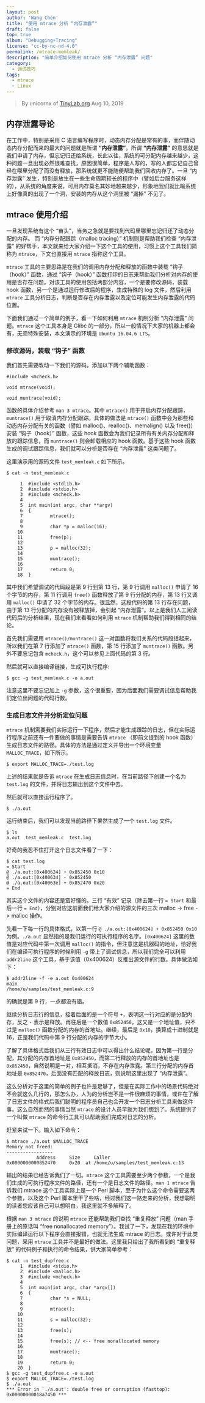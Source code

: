 ```yaml
---
layout: post
author: 'Wang Chen'
title: "使用 mtrace 分析 “内存泄露”"
draft: false
top: true
album: "Debugging+Tracing"
license: "cc-by-nc-nd-4.0"
permalink: /mtrace-memleak/
description: "简单介绍如何使用 mtrace 分析 “内存泄露” 问题"
category:
  - 调试技巧
tags:
  - mtrace
  - Linux
---
```


> By unicornx of [TinyLab.org][1]
> Aug 10, 2019

## 内存泄露导论

在工作中，特别是采用 C 语言编写程序时，动态内存分配是常有的事，而伴随动态内存分配而来的最大的问题就是所谓 **“内存泄露”**。所谓 **“内存泄露”** 的意思就是我们申请了内存，但忘记归还给系统，长此以往，系统的可分配内存越来越少，这种问题一旦出现必然很难查找，原因很简单，程序是人写的，写的人都忘记自己曾经在哪里分配了而没有释放，那系统就更不能随便帮助我们回收内存了。一旦 “内存泄露” 发生，特别是放生在一些生命周期较长的程序中（譬如后台服务这样的），从系统的角度来说，可用内存莫名其妙地越来越少，形象地我们就比喻系统上好像真的出现了一个洞，安装的内存从这个洞里被 “漏掉” 不见了。

## mtrace 使用介绍

一旦发现系统有这个 “苗头”，当务之急就是要找到代码里哪里忘记归还了动态分配的内存。 而 “内存分配跟踪（malloc tracing）” 机制则是帮助我们检查 “内存泄露” 的好帮手，本文就来给大家介绍一下这个工具的使用，习惯上这个工具我们简称为 `mtrace`，下文也直接用 `mtrace` 指称这个工具。

`mtrace` 工具的主要思路是在我们的调用内存分配和释放的函数中装载 “钩子（hook）” 函数，通过 “钩子（hook）” 函数打印的日志来帮助我们分析对内存的使用是否存在问题。对该工具的使用包括两部分内容，一个是要修改源码，装载 hook 函数，另一个是通过运行修改后的程序，生成特殊的 log 文件，然后利用 `mtrace` 工具分析日志，判断是否存在内存泄露以及定位可能发生内存泄露的代码位置。

下面我们通过一个简单的例子，看一下如何利用 `mtrace` 机制分析 “内存泄露” 问题。`mtrace` 这个工具本身是 Glibc 的一部分，所以一般情况下大家的机器上都会有，无须特殊安装，本文演示的环境是 `Ubuntu 16.04.6 LTS`。

### 修改源码，装载 “钩子” 函数

我们首先需要改动一下我们的源码。添加以下两个辅助函数：

```
#include <mcheck.h>

void mtrace(void);

void muntrace(void);
```

函数的具体介绍参考 `man 3 mtrace`。其中 `mtrace()` 用于开启内存分配跟踪，`muntrace()` 用于取消内存分配跟踪。具体的做法是 `mtrace()` 函数中会为那些和动态内存分配有关的函数（譬如 malloc()、realloc()、memalign() 以及 free()）安装 “钩子（hook）” 函数，这些 hook 函数会为我们记录所有有关内存分配和释放的跟踪信息，而 `muntrace()` 则会卸载相应的 hook 函数。基于这些 hook 函数生成的调试跟踪信息，我们就可以分析是否存在 “内存泄露” 这类问题了。

这里演示用的源码文件 `test_memleak.c` 如下所示。

```
$ cat -n test_memleak.c

     1  #include <stdlib.h>
     2  #include <stdio.h>
     3  #include <mcheck.h>
     4
     5  int main(int argc, char **argv)
     6  {
     7          mtrace();
     8
     9          char *p = malloc(16);
    10
    11          free(p);
    12
    13          p = malloc(32);
    14
    15          muntrace();
    16
    17          return 0;
    18  }
```

其中我们希望调试的代码段是第 9 行到第 13 行，第 9 行调用 `malloc()` 申请了 16 个字节的内存，第 11 行调用 `free()` 函数释放了第 9 行分配的内存，第 13 行又调用 `malloc()` 申请了 32 个字节的内存。很显然，这段代码的第 13 行存在问题，由于第 13 行分配的内存没有被释放掉，会引起 “内存泄露”。以上是我们人工阅读代码后的分析结果，现在我们来看看如何利用 `mtrace` 机制帮助我们得到相同的结论。

首先我们需要用 `mtrace()/muntrace()` 这一对函数将我们关系的代码段括起来，所以我们在第 7 行添加了 `mtrace()` 函数，第 15 行添加了 `muntrace()` 函数。另外不要忘记包含 `mcheck.h`，这个可以参见上面代码的第 3 行。

然后就可以直接编译链接，生成可执行程序:

```
$ gcc -g test_memleak.c -o a.out
```

注意这里不要忘记加上 `-g` 参数，这个很重要，因为后面我们需要调试信息帮助我们定位出问题的代码行数。

### 生成日志文件并分析定位问题

`mtrace` 机制需要我们实际运行一下程序，然后才能生成跟踪的日志，但在实际运行程序之前还有一件要做的事情是需要告诉 `mtrace` （即前文提到的 hook 函数）生成日志文件的路径。具体的方法是通过定义并导出一个环境变量 `MALLOC_TRACE`，如下所示。

```
$ export MALLOC_TRACE=./test.log
```

上述的结果就是告诉 `mtrace` 在生成日志信息时，在当前路径下创建一个名为 `test.log` 的文件，并将日志输出到这个文件中去。

然后就可以直接运行程序了。

```
$ ./a.out
```

运行结束后，我们可以发现当前路径下果然生成了一个 `test.log` 文件。

```
$ ls
a.out  test_memleak.c  test.log
```

好奇的我忍不住打开这个日志文件看了一下：

```
$ cat test.log
= Start
@ ./a.out:[0x400624] + 0x852450 0x10
@ ./a.out:[0x400634] - 0x852450
@ ./a.out:[0x40063e] + 0x852470 0x20
= End
```

其实这个文件的内容还是蛮好懂的。三行 “有效” 记录（除去第一行 `= Start` 和最后一行 `= End`），分别对应这前面我们给大家介绍的源文件的三次 malloc -> free -> malloc 操作。

先看一下每一行的具体格式，以第一行 `@ ./a.out:[0x400624] + 0x852450 0x10` 为例。`./a.out` 显然指的是我们运行的可执行程序的名字。`[0x400624]` 这里的数值是对应代码中第一次调用 `malloc()` 的指令，但注意这是机器码的地址，恰好我们在编译可执行程序的时候利用 `-g` 带上了调试信息，所以我们完全可以利用 `addr2line` 这个工具，基于该值（0x400624）反推出源文件的行数。具体做法如下：

```
$ addr2line -f -e a.out 0x400624
main
/home/u/samples/test_memleak.c:9
```

的确就是第 9 行，一点都没有错。

继续分析日志行的信息，接着后面的是一个符号 `+`，表明这一行对应的是分配内存，反之 `-` 表示是释放。再往后是一个数值 `0x852450`，这又是一个地址值，只不过是 `malloc()` 函数分配的内存的首地址。继续，最后是 `0x10`，换算成十进制就是 16，正是我们代码中第 9 行分配的内存的字节大小。

了解了具体格式后我们从三行有效日志中可以得出什么结论呢，因为第一行是分配，其分配的内存首地址是 `0x852450`，而第二行释放的内存的首地址也是 `0x852450`，自然说明是一对，相互抵消，不存在内存泄露。第三行分配的内存首地址是 `0x852470`，后面没有匹配的释放日志，则说明这里出现了 “内存泄露”。

这么分析对于这里的简单的例子也许是足够了，但是在实际工作中的场景代码绝对不会就这么几行的，那怎么办，人为的分析岂不是一件很麻烦的事情，或许在了解了日志文件的格式后我们聪明的程序员自己也会开发一个日志分析工具来做这件事。这么自然而然的事情当然 `mtrace` 的设计人员早就为我们想到了。系统提供了一个叫做 `mtrace` 的命令行工具可以帮助我们完成对日志的分析。

赶紧来试一下。输入如下命令：

```
$ mtrace ./a.out $MALLOC_TRACE
Memory not freed:
-----------------
           Address     Size     Caller
0x0000000000852470     0x20  at /home/u/samples/test_memleak.c:13
```
输出的结果已经告诉我们了一切。`mtrace`  这个工具需要至少两个参数，一个是我们生成的可执行程序文件的路径，还有一个是日志文件的路径。`man 1 mtrace` 告诉我们 mtrace 这个工具实际上是一个 Perl 脚本，至于为什么这个命令需要这两个参数，以及这个 Perl 脚本里干了些啥，经过我们这一路走来的分析，我想聪明的读者您应该自己可以想明白，我这里就不多解释了。

根据 `man 3 mtrace` 的说明 `mtrace` 还能帮助我们查找 “重复释放” 问题（man 手册上的原话叫 “free nonallocated memory”）。我试了一下，发现在我的环境中实际编译运行以下程序会直接报错，也就无法生成 mtrace 的日志。或许对于此类问题，采用 `mtrace` 工具并不是最好的做法。这里我只给出了我所看到的 “重复释放” 的代码例子和执行的命令结果，供大家简单参考：

```
$ cat -n test_dupfree.c
     1  #include <stdio.h>
     2  #include <malloc.h>
     3  #include <mcheck.h>
     4
     5  int main(int argc, char *argv[])
     6  {
     7          char *s = NULL;
     8
     9          mtrace();
    10
    11          s = malloc(32);
    12
    13          free(s);
    14
    15          free(s); // <-- free nonallocated memory
    16
    17          muntrace();
    18
    19          return 0;
    20  }
$ gcc -g test_dupfree.c -o a.out
$ export MALLOC_TRACE=./test.log
$ ./a.out
*** Error in `./a.out': double free or corruption (fasttop): 0x00000000018a7450 ***
```

[1]: http://tinylab.org
